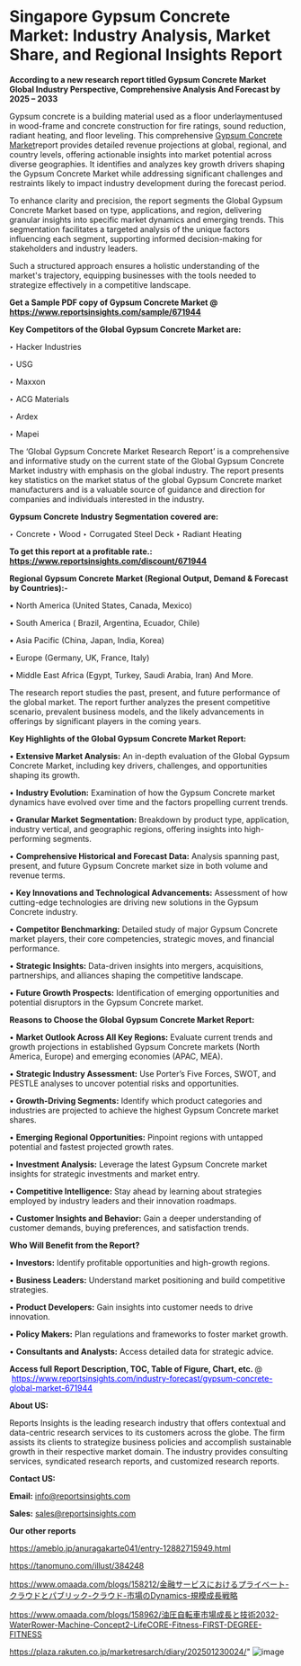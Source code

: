 # Singapore Gypsum Concrete Market: Industry Analysis, Market Share, and Regional Insights Report

<strong>According to a new research report titled Gypsum Concrete Market Global Industry Perspective, Comprehensive Analysis And Forecast by 2025 – 2033</strong>

Gypsum concrete is a building material used as a floor underlaymentused in wood-frame and concrete construction for fire ratings, sound reduction, radiant heating, and floor leveling. This comprehensive <a href=https://www.reportsinsights.com/sample/671944>Gypsum Concrete Market</a>report provides detailed revenue projections at global, regional, and country levels, offering actionable insights into market potential across diverse geographies. It identifies and analyzes key growth drivers shaping the Gypsum Concrete Market while addressing significant challenges and restraints likely to impact industry development during the forecast period.

To enhance clarity and precision, the report segments the Global Gypsum Concrete Market based on type, applications, and region, delivering granular insights into specific market dynamics and emerging trends. This segmentation facilitates a targeted analysis of the unique factors influencing each segment, supporting informed decision-making for stakeholders and industry leaders.

Such a structured approach ensures a holistic understanding of the market's trajectory, equipping businesses with the tools needed to strategize effectively in a competitive landscape.

<strong>Get a Sample PDF copy of Gypsum Concrete Market </strong><strong>@<a href=https://www.reportsinsights.com/sample/671944 style=color:#0000ff;> https://www.reportsinsights.com/sample/671944</a></strong></font>

<strong>Key Competitors of the Global Gypsum Concrete Market are:</strong>

‣ Hacker Industries

‣ USG

‣ Maxxon

‣ ACG Materials

‣ Ardex

‣ Mapei

The ‘Global Gypsum Concrete Market Research Report’ is a comprehensive and informative study on the current state of the Global Gypsum Concrete Market industry with emphasis on the global industry. The report presents key statistics on the market status of the global Gypsum Concrete market manufacturers and is a valuable source of guidance and direction for companies and individuals interested in the industry.

<strong>Gypsum Concrete Industry Segmentation covered are:</strong>

‣ Concrete
‣ Wood
‣ Corrugated Steel Deck
‣ Radiant Heating

<strong>To get this report at a profitable rate.: <a href=https://www.reportsinsights.com/discount/671944 style=color:#0000ff;>https://www.reportsinsights.com/discount/671944</a></strong></font>

<strong>Regional Gypsum Concrete Market (Regional Output, Demand &amp; Forecast by Countries):-</strong>

• North America (United States, Canada, Mexico)

• South America ( Brazil, Argentina, Ecuador, Chile)

• Asia Pacific (China, Japan, India, Korea)

• Europe (Germany, UK, France, Italy)

• Middle East Africa (Egypt, Turkey, Saudi Arabia, Iran) And More.

The research report studies the past, present, and future performance of the global market. The report further analyzes the present competitive scenario, prevalent business models, and the likely advancements in offerings by significant players in the coming years.

<strong>Key Highlights of the Global Gypsum Concrete Market Report:</strong>

• <strong>Extensive Market Analysis:</strong> An in-depth evaluation of the Global Gypsum Concrete Market, including key drivers, challenges, and opportunities shaping its growth.

• <strong>Industry Evolution:</strong> Examination of how the Gypsum Concrete market dynamics have evolved over time and the factors propelling current trends.

• <strong>Granular Market Segmentation:</strong> Breakdown by product type, application, industry vertical, and geographic regions, offering insights into high-performing segments.

• <strong>Comprehensive Historical and Forecast Data:</strong> Analysis spanning past, present, and future Gypsum Concrete market size in both volume and revenue terms.

• <strong>Key Innovations and Technological Advancements:</strong> Assessment of how cutting-edge technologies are driving new solutions in the Gypsum Concrete industry.

• <strong>Competitor Benchmarking:</strong> Detailed study of major Gypsum Concrete market players, their core competencies, strategic moves, and financial performance.

• <strong>Strategic Insights:</strong> Data-driven insights into mergers, acquisitions, partnerships, and alliances shaping the competitive landscape.

• <strong>Future Growth Prospects:</strong> Identification of emerging opportunities and potential disruptors in the Gypsum Concrete market.

<strong>Reasons to Choose the Global Gypsum Concrete Market Report:</strong>

• <strong>Market Outlook Across All Key Regions:</strong> Evaluate current trends and growth projections in established Gypsum Concrete markets (North America, Europe) and emerging economies (APAC, MEA).

• <strong>Strategic Industry Assessment:</strong> Use Porter’s Five Forces, SWOT, and PESTLE analyses to uncover potential risks and opportunities.

• <strong>Growth-Driving Segments:</strong> Identify which product categories and industries are projected to achieve the highest Gypsum Concrete market shares.

• <strong>Emerging Regional Opportunities:</strong> Pinpoint regions with untapped potential and fastest projected growth rates.

• <strong>Investment Analysis:</strong> Leverage the latest Gypsum Concrete market insights for strategic investments and market entry.

• <strong>Competitive Intelligence:</strong> Stay ahead by learning about strategies employed by industry leaders and their innovation roadmaps.

• <strong>Customer Insights and Behavior:</strong> Gain a deeper understanding of customer demands, buying preferences, and satisfaction trends.

<strong>Who Will Benefit from the Report?</strong>

• <strong>Investors:</strong> Identify profitable opportunities and high-growth regions.

• <strong>Business Leaders:</strong> Understand market positioning and build competitive strategies.

• <strong>Product Developers:</strong> Gain insights into customer needs to drive innovation.

• <strong>Policy Makers:</strong> Plan regulations and frameworks to foster market growth.

• <strong>Consultants and Analysts:</strong> Access detailed data for strategic advice.
</ul>
<strong>Access full Report Description, TOC, Table of Figure, Chart, etc. </strong>@  <a href=https://www.reportsinsights.com/industry-forecast/gypsum-concrete-global-market-671944 style=color:#0000ff;>https://www.reportsinsights.com/industry-forecast/gypsum-concrete-global-market-671944</a></font>

<strong><strong>About US</strong>:</strong>

Reports Insights is the leading research industry that offers contextual and data-centric research services to its customers across the globe. The firm assists its clients to strategize business policies and accomplish sustainable growth in their respective market domain. The industry provides consulting services, syndicated research reports, and customized research reports.

<strong>Contact US:</strong>

<p class=""""><b>Email:</b> <a href=mailto:info@reportsinsights.com>info@reportsinsights.com</a></p>
<p class=""""><b>Sales:</b> <a href=mailto:sales@reportsinsights.com>sales@reportsinsights.com</a></p>

<strong>Our other reports</strong>

<a href=https://ameblo.jp/anuragakarte041/entry-12882715949.html>https://ameblo.jp/anuragakarte041/entry-12882715949.html</a>

<a href=https://tanomuno.com/illust/384248>https://tanomuno.com/illust/384248</a>

<a href=https://www.omaada.com/blogs/158212/金融サービスにおけるプライベート-クラウドとパブリック-クラウド-市場のDynamics-規模成長戦略>https://www.omaada.com/blogs/158212/金融サービスにおけるプライベート-クラウドとパブリック-クラウド-市場のDynamics-規模成長戦略</a>

<a href=https://www.omaada.com/blogs/158962/油圧自転車市場成長と技術2032-WaterRower-Machine-Concept2-LifeCORE-Fitness-FIRST-DEGREE-FITNESS>https://www.omaada.com/blogs/158962/油圧自転車市場成長と技術2032-WaterRower-Machine-Concept2-LifeCORE-Fitness-FIRST-DEGREE-FITNESS</a>

<a href=https://plaza.rakuten.co.jp/marketresarch/diary/202501230024/>https://plaza.rakuten.co.jp/marketresarch/diary/202501230024/</a>"
![image](https://github.com/user-attachments/assets/4bacf89e-4b62-48f5-b9ee-fb98befe3690)
